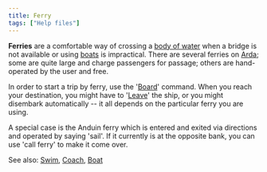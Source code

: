 ```yaml
---
title: Ferry
tags: ["Help files"]
---
```

**Ferries** are a comfortable way of crossing a [body of
water](waterways "wikilink") when a bridge is not available or using
[boats](boat "wikilink") is impractical. There are several ferries on
[Arda](Arda "wikilink"); some are quite large and charge passengers for
passage; others are hand-operated by the user and free.

In order to start a trip by ferry, use the '[Board](Board "wikilink")'
command. When you reach your destination, you might have to
'[Leave](Leave "wikilink")' the ship, or you might disembark
automatically -- it all depends on the particular ferry you are using.

A special case is the Anduin ferry which is entered and exited via
directions and operated by saying 'sail'. If it currently is at the
opposite bank, you can use 'call ferry' to make it come over.

See also: [Swim](Swim "wikilink"), [Coach](Coach "wikilink"),
[Boat](Boat "wikilink")
